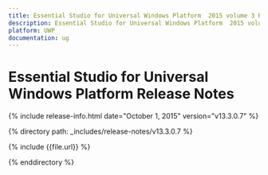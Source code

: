 ```yaml
---
title: Essential Studio for Universal Windows Platform  2015 volume 3 Release Notes  
description: Essential Studio for Universal Windows Platform  2015 volume 3 Release Notes  
platform: UWP
documentation: ug
---
```


# Essential Studio for Universal Windows Platform  Release Notes  

{% include release-info.html date="October 1, 2015"  version="v13.3.0.7" %} 


{% directory path: _includes/release-notes/v13.3.0.7 %}

{% include {{file.url}} %}

{% enddirectory %}